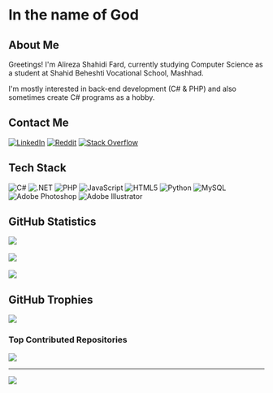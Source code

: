# In the name of God

## About Me
Greetings! I'm Alireza Shahidi Fard, currently studying Computer Science as a student at Shahid Beheshti Vocational School, Mashhad.

I'm mostly interested in back-end development (C# & PHP) and also sometimes create C# programs as a hobby.

## Contact Me
[![LinkedIn](https://img.shields.io/badge/LinkedIn-%230077B5.svg?logo=linkedin&logoColor=white)](https://linkedin.com/in/alireza-shahidi-fard-34bb182b2) [![Reddit](https://img.shields.io/badge/Reddit-%23FF4500.svg?logo=Reddit&logoColor=white)](https://reddit.com/user/Wirmaple73) [![Stack Overflow](https://img.shields.io/badge/-Stackoverflow-FE7A16?logo=stack-overflow&logoColor=white)](https://stackoverflow.com/users/18954775) 

## Tech Stack
![C#](https://img.shields.io/badge/c%23-%23239120.svg?style=flat&logo=csharp&logoColor=white) 
![.NET](https://img.shields.io/badge/.NET-5C2D91?style=flat&logo=.net&logoColor=white) 
![PHP](https://img.shields.io/badge/php-%23777BB4.svg?style=flat&logo=php&logoColor=white) 
![JavaScript](https://img.shields.io/badge/javascript-%23323330.svg?style=flat&logo=javascript&logoColor=%23F7DF1E) 
![HTML5](https://img.shields.io/badge/html5-%23E34F26.svg?style=flat&logo=html5&logoColor=white) 
![Python](https://img.shields.io/badge/python-3670A0?style=flat&logo=python&logoColor=ffdd54) 
![MySQL](https://img.shields.io/badge/mysql-%2300000f.svg?style=flat&logo=mysql&logoColor=white) 
![Adobe Photoshop](https://img.shields.io/badge/adobe%20photoshop-%2331A8FF.svg?style=flat&logo=adobe%20photoshop&logoColor=white) 
![Adobe Illustrator](https://img.shields.io/badge/adobe%20illustrator-%23FF9A00.svg?style=flat&logo=adobe%20illustrator&logoColor=white)

## GitHub Statistics
![](https://github-readme-stats.vercel.app/api?username=Wirmaple73&theme=default&hide_border=false&include_all_commits=false&count_private=false)<br><br>
![](https://github-readme-streak-stats.herokuapp.com/?user=Wirmaple73&theme=default&hide_border=false)<br><br>
![](https://github-readme-stats.vercel.app/api/top-langs/?username=Wirmaple73&theme=default&hide_border=false&include_all_commits=false&count_private=false&layout=compact)

## GitHub Trophies
![](https://github-profile-trophy.vercel.app/?username=Wirmaple73&theme=flat&no-frame=false&no-bg=false&margin-w=4)

### Top Contributed Repositories
![](https://github-contributor-stats.vercel.app/api?username=Wirmaple73&limit=5&theme=flat&combine_all_yearly_contributions=true)

---
[![](https://visitcount.itsvg.in/api?id=Wirmaple73&icon=0&color=1)](https://visitcount.itsvg.in)

<!-- Proudly created with GPRM ( https://gprm.itsvg.in ) -->
